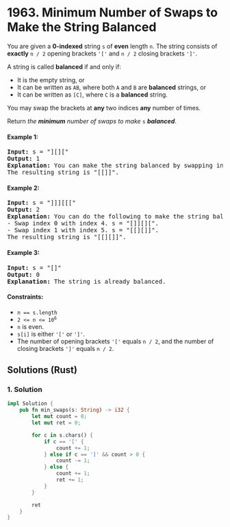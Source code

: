 # 1963. Minimum Number of Swaps to Make the String Balanced
You are given a **0-indexed** string `s` of **even** length `n`. The string consists of **exactly** `n / 2` opening brackets `'['` and `n / 2` closing brackets `']'`.

A string is called **balanced** if and only if:

* It is the empty string, or
* It can be written as `AB`, where both `A` and `B` are **balanced** strings, or
* It can be written as `[C]`, where `C` is a **balanced** string.

You may swap the brackets at **any** two indices **any** number of times.

Return *the **minimum** number of swaps to make* `s` ***balanced***.

#### Example 1:
<pre>
<strong>Input:</strong> s = "][]["
<strong>Output:</strong> 1
<strong>Explanation:</strong> You can make the string balanced by swapping index 0 with index 3.
The resulting string is "[[]]".
</pre>

#### Example 2:
<pre>
<strong>Input:</strong> s = "]]][[["
<strong>Output:</strong> 2
<strong>Explanation:</strong> You can do the following to make the string balanced:
- Swap index 0 with index 4. s = "[]][][".
- Swap index 1 with index 5. s = "[[][]]".
The resulting string is "[[][]]".
</pre>

#### Example 3:
<pre>
<strong>Input:</strong> s = "[]"
<strong>Output:</strong> 0
<strong>Explanation:</strong> The string is already balanced.
</pre>

#### Constraints:
* `n == s.length`
* <code>2 <= n <= 10<sup>6</sup></code>
* `n` is even.
* `s[i]` is either `'['` or `']'`.
* The number of opening brackets `'['` equals `n / 2`, and the number of closing brackets `']'` equals `n / 2`.

## Solutions (Rust)

### 1. Solution
```Rust
impl Solution {
    pub fn min_swaps(s: String) -> i32 {
        let mut count = 0;
        let mut ret = 0;

        for c in s.chars() {
            if c == '[' {
                count += 1;
            } else if c == ']' && count > 0 {
                count -= 1;
            } else {
                count += 1;
                ret += 1;
            }
        }

        ret
    }
}
```
